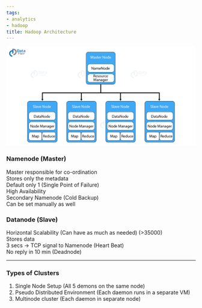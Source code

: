 ```yaml
---
tags:
- analytics
- hadoop
title: Hadoop Architecture
---
```


![Hadoop Architecture|550](images/hadoop-architecture.jpg)

### Namenode (Master)

Master responsible for co-ordination  
Stores only the metadata  
Default only 1 (Single Point of Failure)  
High Availability  
Secondary Namenode (Cold Backup)  
Can be set manually as well

### Datanode (Slave)

Horizontal Scalability (Can have as much as needed) (>35000)  
Stores data  
3 secs -> TCP signal to Namenode (Heart Beat)  
No reply in 10 min (Deadnode)

---

### Types of Clusters

1. Single Node Setup (All 5 demons on the same node)
2. Pseudo Distributed Environment (Each daemon runs in a separate VM)
3. Multinode cluster (Each daemon in separate node)